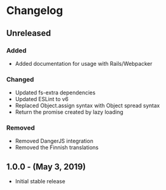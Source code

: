 Changelog
=========

Unreleased
----------
### Added
* Added documentation for usage with Rails/Webpacker

### Changed
* Updated fs-extra dependencies
* Updated ESLint to v6
* Replaced Object.assign syntax with Object spread syntax
* Return the promise created by lazy loading

### Removed
* Removed DangerJS integration
* Removed the Finnish translations

1.0.0 - (May 3, 2019)
----------
* Initial stable release
